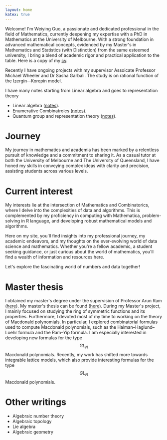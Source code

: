```yaml
---
layout: home
katex: true
---
```


Welcome! I'm Weiying Guo, a passionate and dedicated professional in the field of Mathematics, currently deepening my expertise with a PhD in Mathematics at the University of Melbourne. With a strong foundation in advanced mathematical concepts, evidenced by my Master's in Mathematics and Statistics (with Distinction) from the same esteemed university, I bring a blend of academic rigor and practical application to the table. Here is a copy of my [cv](/notes/CV_for_math-4.pdf). 

Recently I have ongoing projects with my supervisor Assoicate Professor Michael Wheeler and Dr Sasha Garbali. The study is on rational function of the Izergin--Korepin model.

I have many notes starting from Linear algebra and goes to representation theory
- Linear algebra ([notes](/notes/Communtative_algebra.pdf.pdf)).
- Enumerative Combinatroics ([notes](/notes/Enmurative_Combinatroics.pdf)).
- Quantum group and representation theory ([notes](/notes/Quantum_group_and_Crystal_bases.pdf)).

# Journey

My journey in mathematics and academia has been marked by a relentless pursuit of knowledge and a commitment to sharing it. As a casual tutor at both the University of Melbourne and The University of Queensland, I have honed my skills in conveying complex ideas with clarity and precision, assisting students across various levels.

# Current interest

My interests lie at the intersection of Mathematics and Combinatorics, where I delve into the complexities of data and algorithms. This is complemented by my proficiency in computing with Mathematica, problem-solving in R language, and developing robust mathematical models and algorithms.

Here on my site, you'll find insights into my professional journey, my academic endeavors, and my thoughts on the ever-evolving world of data science and mathematics. Whether you're a fellow academic, a student seeking guidance, or just curious about the world of mathematics, you'll find a wealth of information and resources here.

Let's explore the fascinating world of numbers and data together!

# Master thesis

I obtained my master's degree under the supervision of Professor Arun Ram ([here](http://math.soimeme.org/~arunram/)). My master's thesis can be found ([here](Master_thesis.pdf)). During my Master's project, I mainly focused on studying the ring of symmetric functions and its properties. Furthermore, I devoted most of my time to working on the theory of Macdonald polynomials. In particular, I explored combinatorial formulas used to compute Macdonald polynomials, such as the Haiman–Haglund–Loehr formula and the Ram–Yip formula. I am especially interested in developing new formulas for the type $$ GL_N $$ Macdonald polynomials. Recently, my work has shifted more towards integrable lattice models, which also provide interesting formulas for the type $$ GL_N $$ Macdonald polynomials.

# Other writings

- Algebraic number theory 
- Algebraic topology 
- Lie algebra 
- Algebraic geometry 

[jekyll-organization]: https://github.com/jekyll
[def]: Algebra.pdf
